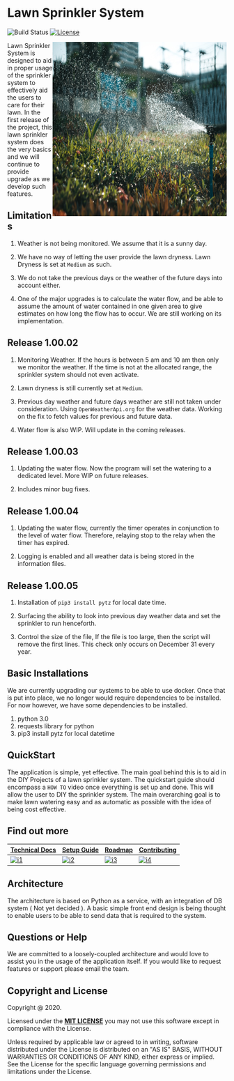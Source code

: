 # Lawn Sprinkler System

![Build Status](https://travis-ci.org/klugjo/hexo-autolinker.svg?branch=master)
[![License][license-image]][license]

<img src="https://github.com/mohit2530/LawnSprinklerSystem/blob/master/sprinkler.jpeg"
 alt="Sprinkler System" title="Sprinklers" align="right" width="400px" height="400px" />

 Lawn Sprinkler System is designed to aid in proper usage of the sprinkler system to effectively aid the users to care for their lawn. In the first release of the project, this lawn sprinkler system does the very basics and we will continue to provide upgrade as we develop such features.

 ## Limitations

 1. Weather is not being monitored. We assume that it is a sunny day.

 2. We have no way of letting the user provide the lawn dryness. Lawn Dryness is set at `Medium` as such.

 3. We do not take the previous days or the weather of the future days into account either.

 4. One of the major upgrades is to calculate the water flow, and be able to assume the amount of water contained in  one given area to give estimates on how long the flow has to occur. We are still working on its implementation.


## Release 1.00.02

 1. Monitoring Weather. If the hours is between 5 am and 10 am then only we monitor the weather. If the time is not at the allocated range, the sprinkler system should not even activate.

 2. Lawn dryness is still currently set at `Medium`.

 3. Previous day weather and future days weather are still not taken under consideration. Using `OpenWeatherApi.org` for the weather data. Working on the fix to fetch values for previous and future data.

 4. Water flow is also WIP. Will update in the coming releases.


## Release 1.00.03

1. Updating the water flow. Now the program will set the watering to a dedicated level. More WIP on future releases.

2. Includes minor bug fixes.


## Release 1.00.04

 1. Updating the water flow, currently the timer operates in conjunction to the level of water flow. Therefore, relaying stop to the relay when the timer has expired.

 2. Logging is enabled and all weather data is being stored in the information files.


## Release 1.00.05

1. Installation of `pip3 install pytz` for local date time.

2. Surfacing the ability to look into previous day weather data and set the sprinkler to run henceforth.

3. Control the size of the file, If the file is too large, then the script will remove the first lines. This check only occurs on December 31 every year.



## Basic Installations

We are currently upgrading our systems to be able to use docker. Once that is put into place, we no longer would require dependencies to be installed. For now however, we have some dependencies to be installed.

 1. python 3.0
 2. requests library for python
 3. pip3 install pytz for local datetime


 ## QuickStart

The application is simple, yet effective. The main goal behind this is to aid in the DIY Projects of a lawn sprinkler system. The quickstart guide should encompass a `HOW TO` video once everything is set up and done. This will allow the user to DIY the sprinkler system. The main overarching goal is to make lawn watering easy and as automatic as possible with the idea of being cost effective.


## Find out more

| **[Technical Docs][techdocs]**     | **[Setup Guide][setup]**     | **[Roadmap][roadmap]**           | **[Contributing][contributing]**           |
|-------------------------------------|-------------------------------|-----------------------------------|---------------------------------------------|
| [![i1][techdocs-image]][techdocs] | [![i2][setup-image]][setup] | [![i3][roadmap-image]][roadmap] | [![i4][contributing-image]][contributing] |

## Architecture

The architecture is based on Python as a service, with an integration of DB system ( Not yet decided ). A basic simple front end design is being thought to enable users to be able to send data that is required to the system.


## Questions or Help

We are committed to a loosely-coupled architecture and would love to assist you in the usage of the application itself. If you would like to request features or support please email the team.


## Copyright and License

Copyright @ 2020.

Licensed under the **[MIT LICENSE][license]**
you may not use this software except in compliance with the License.

Unless required by applicable law or agreed to in writing, software
distributed under the License is distributed on an "AS IS" BASIS,
WITHOUT WARRANTIES OR CONDITIONS OF ANY KIND, either express or implied.
See the License for the specific language governing permissions and
limitations under the License.



[license-image]: http://img.shields.io/badge/license-Apache--2-blue.svg?style=flat
[license]: https://www.mit.edu/~amini/LICENSE.md

[techdocs-image]: https://d3i6fms1cm1j0i.cloudfront.net/github/images/techdocs.png
[setup-image]: https://d3i6fms1cm1j0i.cloudfront.net/github/images/setup.png
[roadmap-image]: https://d3i6fms1cm1j0i.cloudfront.net/github/images/roadmap.png
[contributing-image]: https://d3i6fms1cm1j0i.cloudfront.net/github/images/contributing.png

[techdocs]: https://github.com/mohit2530/LawnSprinklerSystem
[setup]: https://github.com/mohit2530/LawnSprinklerSystem
[roadmap]: https://github.com/mohit2530/LawnSprinklerSystem
[contributing]: https://github.com/mohit2530/LawnSprinklerSystem